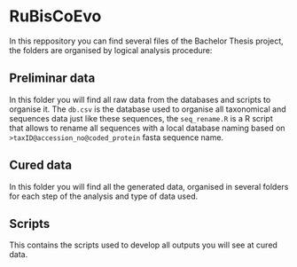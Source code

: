 # RuBisCoEvo
In this reppository you can find several files of the Bachelor Thesis project, the folders are organised by logical analysis procedure:

## Preliminar data
In this folder you will find all raw data from the databases and scripts to organise it. The `db.csv` is the database used to organise all taxonomical and sequences data just like these sequences, the `seq_rename.R` is a R script that allows to rename all sequences with a local database naming based on `>taxID@accession_no@coded_protein` fasta sequence name.

## Cured data
In this folder you will find all the generated data, organised in several folders for each step of the analysis and type of data used.

## Scripts
This contains the scripts used to develop all outputs you will see at cured data.
